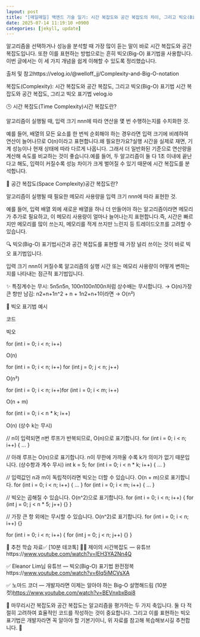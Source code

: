```yaml
---
layout: post
title: "[매일매일] 백엔드 기술 일기: 시간 복잡도와 공간 복잡도의 차이, 그리고 빅오(Big-O) 표기법 완전 정리" 
date: 2025-07-14 11:19:10 +0900
categories: [jekyll, update]
---
```







알고리즘을 선택하거나 성능을 분석할 때 가장 많이 듣는 말이 바로 시간 복잡도와 공간 복잡도입니다. 또한 이를 표현하는 방법으로는 흔히 빅오(Big-O) 표기법을 사용합니다. 이번 글에서는 이 세 가지 개념을 쉽게 이해할 수 있도록 정리했습니다.




 















출처 및 참고https://velog.io/@welloff_jj/Complexity-and-Big-O-notation




 





복잡도(Complexity): 시간 복잡도와 공간 복잡도, 그리고 빅오(Big-O) 표기법
시간 복잡도와 공간 복잡도, 그리고 빅오 표기법
velog.io















 



🕒 시간 복잡도(Time Complexity)시간 복잡도란?




 



알고리즘이 실행될 때, 입력 크기 nnn에 따라 연산을 몇 번 수행하는지를 수치화한 것.








예를 들어, 배열의 모든 요소를 한 번씩 순회해야 하는 경우라면 입력 크기에 비례하여 연산이 늘어나므로 O(n)이라고 표현합니다.왜 필요한가요?실행 시간을 실제로 재면, 기계 성능이나 현재 상태에 따라 다르게 나옵니다. 그래서 더 일반화된 기준으로 연산량을 계산해 속도를 비교하는 것이 좋습니다.예를 들어, 두 알고리즘이 둘 다 1초 이내에 끝난다고 해도, 입력이 커질수록 성능 차이가 크게 벌어질 수 있기 때문에 시간 복잡도를 분석합니다.




 







 



💾 공간 복잡도(Space Complexity)공간 복잡도란?




 



알고리즘이 실행될 때 필요한 메모리 사용량을 입력 크기 nnn에 따라 표현한 것.








예를 들어, 입력 배열 외에 새로운 배열을 하나 더 만들어야 하는 알고리즘이라면 메모리가 추가로 필요하고, 이 메모리 사용량이 얼마나 늘어나는지 표현합니다.즉, 시간은 빠르지만 메모리를 많이 쓰는지, 메모리를 적게 쓰지만 느린지 등 트레이드오프를 고려할 수 있습니다.




 







 



🔍 빅오(Big-O) 표기법시간과 공간 복잡도를 표현할 때 가장 널리 쓰이는 것이 바로 빅오 표기법입니다.




 



입력 크기 nnn이 커질수록 알고리즘의 실행 시간 또는 메모리 사용량이 어떻게 변하는지를 나타내는 점근적 표기법입니다.








✨ 특징계수는 무시: 5n5n5n, 100n100n100n처럼 상수배는 무시합니다. → O(n)가장 큰 항만 남김: n2+n+1n^2 + n + 1n2+n+1이라면 → O(n²)




 







 



📑 빅오 표기법 예시




 





코드

빅오

for (int i = 0; i < n; i++)

O(n)

for (int i = 0; i < n; i++) for (int j = 0; j < n; j++)

O(n²)

for (int i = 0; i < n; i++)for (int i = 0; i < m; i++)

O(n + m)

for (int i = 0; i < n * k; i++)

O(n) (상수 k는 무시)






 




// n이 입력되면 n번 루프가 반복되므로, O(n)으로 표기합니다.
for (int i = 0; i < n; i++) { ... }

// 아래 루프는 O(n)으로 표기합니다. n이 무한에 가까울 수록 k가 의미가 없기 때문입니다. (상수항과 계수 무시)
int k = 5;
for (int i = 0; i < n * k; i++) { ... }

// 입력값인 n과 m이 독립적이라면 빅오는 더할 수 있습니다. O(n + m)으로 표기합니다.
for (int i = 0; i < n; i++) { ... }
for (int i = 0; i < m; i++) { ... }

// 빅오는 곱해질 수 있습니다. O(n^2)으로 표기합니다.
for (int i = 0; i < n; i++) {
  for (int j = 0; j < n * 5; j++) {}
}

// 가장 큰 항 외에는 무시할 수 있습니다. O(n^2)로 표기합니다.
for (int i = 0; i < n; i++) {}

for (int i = 0; i < n; i++) {
  for (int j = 0; j < n; j++) {}
}





 







 



🧰 추천 학습 자료✅ [10분 테코톡] 🙋‍♂️ 제이의 시간복잡도 — 유튜브https://www.youtube.com/watch?v=IEH3YA2Nn4Q




 











✅ Eleanor Lim님 유튜브 — 빅오(Big-O) 표기법 완전정복https://www.youtube.com/watch?v=6Iq5iMCVsXA




 











✅ 노마드 코더 — 개발자라면 이제는 알아야 하는 Big-O 설명해드림 (10분컷)https://www.youtube.com/watch?v=BEVnxbxBqi8




 















 



🔗 마무리시간 복잡도와 공간 복잡도는 알고리즘을 평가하는 두 가지 축입니다. 둘 다 적절히 고려하여 효율적인 코드를 작성하는 것이 중요합니다. 그리고 이를 표현하는 빅오 표기법은 개발자라면 꼭 알아야 할 기본기이니, 위 자료를 참고해 복습해보시길 추천합니다. 🙌




 







 



​




 
